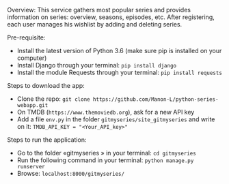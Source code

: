 Overview:
This service gathers most popular series and provides information on series: overview, seasons, episodes, etc.
After registering, each user manages his wishlist by adding and deleting series.

Pre-requisite:
- Install the latest version of Python 3.6 (make sure pip is installed on your computer)
- Install Django through your terminal: `pip install django`
- Install the module Requests through your terminal: `pip install requests`

Steps to download the app:
- Clone the repo: `git clone https://github.com/Manon-L/python-series-webapp.git`
- On TMDB (`https://www.themoviedb.org`), ask for a new API key
- Add a file `env.py` in the folder `gitmyseries/site_gitmyseries` and write on it: `TMDB_API_KEY = "<Your_API_key>"`

Steps to run the application:
- Go to the folder «gitmyseries » in your terminal: `cd gitmyseries`
- Run the following command in your terminal: `python manage.py runserver`
- Browse: `localhost:8000/gitmyseries/`
